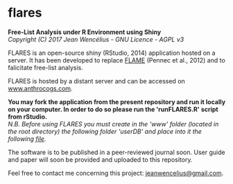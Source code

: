 # flares
<b>Free-List Analysis under R Environment using Shiny</b><br/>
<i>Copyright (C) 2017 Jean Wencélius - GNU Licence - AGPL v3</i>

FLARES is an open-source shiny (RStudio, 2014) application hosted on a server.
It has been developed to replace <a href="http://www.mae.u-paris10.fr/lesc/spip.php?article63" target="_blank">FLAME</a> (Pennec et al., 2012) and to falicitate free-list analysis.

FLARES is hosted by a distant server and can be accessed on <a href="www.anthrocogs.com/shiny/flares" target="_blank">www.anthrocogs.com</a>.

<b>You may fork the application from the present repository and run it locally on your computer. In order to do so please run the 'runFLARES.R' script from rStudio.</b></br>
<em>N.B. Before using FLARES you must create in the 'www' folder (located in the root directory) the following folder 'userDB' and place into it the following <a href="www.anthrocogs.com/res/users.csv">file</a>.</em>

The software is to be published in a peer-reviewed journal soon.
User guide and paper will soon be provided and uploaded to this repository.

Feel free to contact me concerning this project: jeanwencelius@gmail.com.